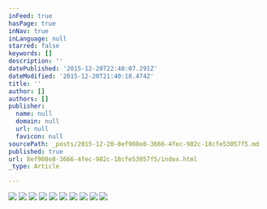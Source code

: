 ```yaml
---
inFeed: true
hasPage: true
inNav: true
inLanguage: null
starred: false
keywords: []
description: ''
datePublished: '2015-12-20T22:40:07.291Z'
dateModified: '2015-12-20T21:40:18.474Z'
title: ''
author: []
authors: []
publisher:
  name: null
  domain: null
  url: null
  favicon: null
sourcePath: _posts/2015-12-20-8ef908e8-3666-4fec-982c-18cfe53057f5.md
published: true
url: 8ef908e8-3666-4fec-982c-18cfe53057f5/index.html
_type: Article

---
```

![](https://the-grid-user-content.s3-us-west-2.amazonaws.com/ee6ce3d1-18dd-4096-8e7b-747920106d55.jpg)
![](https://the-grid-user-content.s3-us-west-2.amazonaws.com/40246cd8-1082-477e-9d63-5a12935dbe0e.jpg)
![](https://the-grid-user-content.s3-us-west-2.amazonaws.com/9686d20b-576f-40d7-894e-672a063d17ef.jpg)
![](https://the-grid-user-content.s3-us-west-2.amazonaws.com/caafbce9-f717-4256-a4df-65c3b299c29f.jpg)
![](https://the-grid-user-content.s3-us-west-2.amazonaws.com/45d62be9-c89d-45df-bdb0-e1eccfe027f9.jpg)
![](https://the-grid-user-content.s3-us-west-2.amazonaws.com/96b43fda-f79d-4f53-8e94-b63cfb07dc7c.jpg)
![](https://the-grid-user-content.s3-us-west-2.amazonaws.com/c94a2810-ab84-4cd8-b568-840974f2bd87.jpg)
![](https://the-grid-user-content.s3-us-west-2.amazonaws.com/9c8ca9bb-af4b-4048-8de6-7c40170e1713.jpg)
![](https://the-grid-user-content.s3-us-west-2.amazonaws.com/43ec5000-d2e9-4713-846f-8a9f4a3651e9.jpg)
![](https://the-grid-user-content.s3-us-west-2.amazonaws.com/bdb73334-2cb2-47b0-9cff-db29fe16c57f.jpg)
